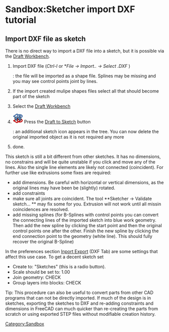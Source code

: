 # Sandbox:Sketcher import DXF tutorial

## Import DXF file as sketch 

There is no direct way to import a DXF file into a sketch, but it is possible via the [Draft Workbench](Draft_Workbench.md).

1.  Import DXF file (*Ctrl-I* or **File → Import.. → Select *.DXF** )

    :   the file will be imported as a shape file. Splines may be missing and you may see control points joint by lines.
2.  If the import created mulipe shapes files select all that should become part of the sketch
3.  Select the [Draft Workbench](Draft_Workbench.md)
4.  <img alt="" src=images/Draft_Draft2Sketch.svg  style="width:32px;"> Press the [Draft to Sketch](Draft_Draft2Sketch.md) button

    :   an additional sketch icon appears in the tree. You can now delete the original imported object as it is not required any more
5.  done.

This sketch is still a bit different from other sketches. It has no dimensions, no constrains and will be quite unstable if you click and move any of the lines. Also the single line elements are likely not connected (coincident). For further use like extrusions some fixes are required:

-   add dimensions. Be careful with horizontal or vertical dimensions, as the original lines may have been be (slightly) rotated.
-   add constraints
-   make sure all joints are coincident. The tool **Sketcher → Validate sketch... ** may fix some for you. Extrusion will not work until all missin coincidences are resolved.
-   add missing splines (for B-Splines with control points you can convert the connecting lines of the imported sketch into blue work geometry. Then add the new spline by clicking the start point and then the original control points one after the other. Finish the new spline by clicking the end connection point to the geometry (white line). This should fully recover the original B-Spline)

In the preferences section [Inport Export](Import_Export_Preferences.md) (DXF Tab) are some settings that affect this use case. To get a decent sketch set

-   Create to: \"Sketches\" (this is a radio button).
-   Scale should be set to: 1.00
-   Join geometry: CHECK
-   Group layers into blocks: CHECK

Tip: This procedure can also be useful to convert parts from other CAD programs that can not be directly imported. If much of the design is in sketches, exporting the sketches to DXF and re-adding constraints and dimensions in FreeCAD can much quicker than re-creating the parts from scratch or using exported STEP files without modifiable creation history.

[Category:Sandbox](Category:Sandbox.md)
